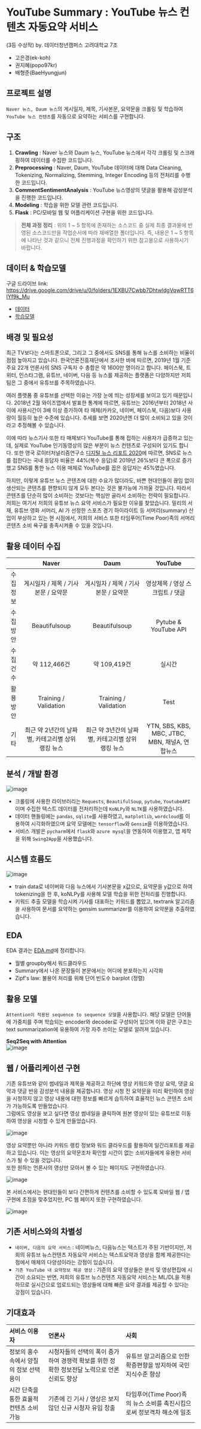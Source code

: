 # YouTube Summary : YouTube 뉴스 컨텐츠 자동요약 서비스
(3등 수상작)
by. 데이터청년캠퍼스 고려대학교 7조
- 고은경(ek-koh)
- 권지혜(popo97kr)
- 배형준(BaeHyungjun)

## 프로젝트 설명
`Naver 뉴스, Daum 뉴스`의 게시일자, 제목, 기사본문, 요약문을 크롤링 및 학습하여 `YouTube 뉴스 컨텐츠`를 자동으로 요약하는 서비스를 구현합니다.  

## 구조
1. **Crawling** : Naver 뉴스와 Daum 뉴스, YouTube 뉴스에서 각각 크롤링 및 스크래핑하여 데이터를 수집한 코드입니다.
2. **Preprocessing** : Naver, Daum, YouTube 데이터에 대해 Data Cleaning, Tokenizing, Normalizing, Stemming, Integer Encoding 등의 전처리를 수행한 코드입니다.
3. **CommentSentimentAnalysis** : YouTube 뉴스영상의 댓글을 활용해 감성분석을 진행한 코드입니다.
4. **Modeling** : 학습을 위한 모델 관련 코드입니다.
5. **Flask** : PC/모바일 웹 및 어플리케이션 구현을 위한 코드입니다.  

> **전체 과정 정리** : 위의 1 ~ 5 항목에 존재하는 소스코드 중 실제 최종 결과물에 반영된 소스코드만을 작업순서에 따라 재배열한 폴더입니다. 즉, 내용은 1 ~ 5 항목에 나타난 것과 같으니 전체 진행과정을 확인하기 위한 참고용으로 사용하시기 바랍니다.  

## 데이터 & 학습모델  
구글 드라이브 link: https://drive.google.com/drive/u/0/folders/1EXBU7Cwbb7DhtwldgVqwRTT6IYf9k_Mu  

- [데이터](https://drive.google.com/drive/u/0/folders/10IFZEeVduhyJR4LZlH9iHobNBvRHfyAg)
- [학습모델](https://drive.google.com/drive/u/0/folders/1YC38uwdjvp77PNPvw12OkeSMBITJPW__)

## 배경 및 필요성  
최근 TV보다는 스마트폰으로, 그리고 그 중에서도 SNS를 통해 뉴스를 소비하는 비율이 점점 높아지고 있습니다. 한국언론진흥재단에서 조사한 바에 따르면, 2019년 1월 기준 주요 22개 언론사의 SNS 구독자 수 총합은 약 1600만 명이라고 합니다. 페이스북, 트위터, 인스타그램, 유튜브, 네이버, 다음 등 뉴스를 제공하는 플랫폼은 다양하지만 저희 팀은 그 중에서 유튜브를 주목하였습니다.  
  
여러 플랫폼 중 유튜브를 선택한 이유는 가장 눈에 띄는 성장세를 보이고 있기 때문입니다. 2018년 2월 와이즈앱에서 발표한 통계에 따르면, 유튜브는 2016년부터 2018년 사이에 사용시간이 3배 이상 증가하여 타 매체(카카오, 네이버, 페이스북, 다음)보다 사용량이 월등히 높은 수준에 있습니다. 추세를 보면 2020년엔 더 많이 소비되고 있을 것이라고 추정해볼 수 있습니다.  
  
이에 따라 뉴스기사 또한 타 매체보다 YouTube를 통해 접하는 사용자가 급증하고 있는데, 실제로 YouTube 인기동영상의 많은 부분이 뉴스 컨텐츠로 구성되어 있기도 합니다. 또한 영국 로이터저널리즘연구소 [디지털 뉴스 리포트 2020](http://www.digitalnewsreport.org/)에 따르면, SNS로 뉴스를 접한다는 국내 응답자 비율은 44%(복수 응답)로 2019년 26%보다 큰 폭으로 증가했고 SNS를 통한 뉴스 이용 매체로 YouTube를 꼽은 응답자는 45%였습니다.  
  
하지만, 이렇게 유튜브 뉴스 콘텐츠에 대한 수요가 많더라도, 바쁜 현대인들이 끊임 없이 생산되는 콘텐츠를 편향되지 않게 모두 본다는 것은 불가능에 가까울 것입니다. 따라서 콘텐츠를 단순히 많이 소비하는 것보다는 핵심만 골라서 소비하는 전략이 필요합니다. 저희는 여기서 저희의 유튜브 뉴스 요약 서비스가 필요한 이유를 찾았습니다. 밀리의 서재, 유튜브 영화 서머리, AI 가 선정한 스포츠 경기 하이라이트 등 서머리(summary) 산업이 부상하고 있는 현 시점에서, 저희의 서비스 또한 타임푸어(Time Poor)족의 서머리 콘텐츠 소비 욕구를 충족시켜줄 수 있을 것입니다.  


## 활용 데이터 수집
|     |Naver|Daum|YouTube|
|:---:|:---:|:---:|:---:|
|수집정보|게시일자 / 제목 / 기사본문 / 요약문|게시일자 / 제목 / 기사본문 / 요약문|영상제목 / 영상 스크립트 / 댓글|
|수집방안|Beautifulsoup|Beautifulsoup|Pytube & YouTube API|
|수집건수|약 112,466건|약 109,419건|실시간|
|활용방안|Training / Validation|Training / Validation|Test|
|기타|최근 약 2년간의 날짜별, 카테고리별 상위 랭킹 뉴스|최근 약 3년간의 날짜별, 카테고리별 상위 랭킹 뉴스|YTN, SBS, KBS, MBC, JTBC, MBN, 채널A, 연합뉴스|  

## 분석 / 개발 환경  
![image](https://user-images.githubusercontent.com/58713684/91732327-0e67ab00-ebe3-11ea-8160-fbfe9a782811.png)
  
- 크롤링에 사용한 라이브러리는 `Requests`, `BeautifulSoup`, `pytube`, `YoutubeAPI`이며 수집한 텍스트 데이터를 전처리하는데 `KoNLPy`와 `NLTK`를 사용하였습니다.  
- 데이터 핸들링에는 `pandas`, `sqlite`를 사용하였고, `matplotlib`, `wordcloud`를 이용하여 시각화하였으며 요약 모델에는 `tensorflow`와 `Gensim`을 이용하였습니다.  
- 서비스 개발은 `pycharm`에서 `flask`와 `azure mysql`을 연동하여 이용했고, 앱 제작을 위해 `Swing2App`을 사용했습니다.


## 시스템 흐름도
![image](https://user-images.githubusercontent.com/58713684/91732396-263f2f00-ebe3-11ea-915f-dbb6cbd91140.png)
    
- train data로 네이버와 다음 뉴스에서 기사본문을 x값으로, 요약문을 y값으로 하여 tokenizing을 한 후, koNLPy를 사용해 모델 학습을 위한 전처리를 진행합니다. 
- 키워드 추출 모델을 학습시켜 기사를 대표하는 키워드를 뽑았고, textrank 알고리즘을 사용하여 문서를 요약하는 gensim summarizer를 이용하여 요약문을 추출하였습니다.


## EDA
EDA 결과는 [EDA.md](https://github.com/BaeHyungjun/DataCampus-KoreaUniv-Team7/blob/master/preprocessing/EDA.md)에 정리합니다.  

- 월별 groupby해서 워드클라우드
- Summary에서 나온 문장들이 본문에서는 어디에 분포하는지 시각화
- Zipf's law: 불용어 처리를 위해 단어 빈도수 barplot (정렬)

  
## 활용 모델
`Attention이 적용된 sequence to sequence 모델`을 사용합니다. 해당 모델은 단어들에 가중치를 주며 학습되는 encoder와 decoder로 구성되어 있으며 이와 같은 구조는 text summarization에 유용하여 가장 자주 쓰이는 모델로 알려져 있습니다.  
  
**Seq2Seq with Attention**  
![image](https://user-images.githubusercontent.com/58713684/89136169-4987a780-d56d-11ea-9f4c-7dd2687327fe.png)

## 웹 / 어플리케이션 구현  
기존 유튜브와 같이 썸네일과 제목을 제공하고 하단에 영상 키워드와 영상 요약, 댓글 요약과 댓글 반응 감성분석 내용을 제공합니다. 영상 시청 전 요약문을 미리 확인하여 영상을 시청하지 않고 영상 내용에 대한 정보를 빠르게 습득하여 효율적인 뉴스 콘텐츠 소비가 가능하도록 만들었습니다.  
그럼에도 영상을 보고 싶다면 영상 썸네일을 클릭하여 원본 영상이 있는 유튜브로 이동하여 영상을 시청할 수 있게 만들었습니다.

![image](https://user-images.githubusercontent.com/58713684/91732204-e37d5700-ebe2-11ea-8824-5b7e0ddef4be.png)  

영상 요약뿐만 아니라 키워드 랭킹 정보와 워드 클라우드를 활용하여 일간리포트를 제공하고 있습니다. 이는 영상의 요약문조차 확인할 시간이 없는 소비자들에게 유용한 서비스가 될 수 있을 것입니다.  
또한 원하는 언론사의 영상만 모아서 볼 수 있는 페이지도 구현하였습니다.

![image](https://user-images.githubusercontent.com/58713684/91732493-440c9400-ebe3-11ea-91af-5c2562905adf.png)  

본 서비스에서는 현대인들이 보다 간편하게 컨텐츠를 소비할 수 있도록 모바일 웹 / 앱 구현에 초점을 맞추었지만, PC 웹 페이지 또한 구현하였습니다.  

![image](https://user-images.githubusercontent.com/58713684/91733077-11af6680-ebe4-11ea-9d52-d4cbb2eb4bd9.png)
  
  
## 기존 서비스와의 차별성
- `네이버, 다음의 요약 서비스` : 네이버뉴스, 다음뉴스는 텍스트가 주된 기반이지만, 저희의 유튜브 뉴스컨텐츠 자동요약 서비스는 텍스트요약과 영상을 함께 제공한다는 점에서 매체의 다양성이라는 강점이 있습니다.
- `기존 YouTube 내 요약정보 제공 영상` : 기존의 요약 영상들은 분석 및 영상편집에 시간이 소요되는 반면, 저희의 유튜브 뉴스컨텐츠 자동요약 서비스는 ML/DL을 적용하므로 실시간으로 업로드되는 영상들에 대해 빠른 요약 결과를 제공할 수 있다는 강점이 있습니다.

## 기대효과
|서비스 이용자|언론사|사회|
|:---|:---|:---|
|정보의 홍수 속에서 양질의 정보 선택 용이|시청자들의 선택의 폭이 증가하여 경쟁력 확보를 위한 정확한 정보전달 노력으로 언론 신뢰도 향상|유튜브 알고리즘으로 인한 확증편향을 방지하여 국민 지식수준 향상|
|시간 단축을 통한 효율적 컨텐츠 소비 가능|기존에 긴 기사 / 영상은 보지 않던 신규 시청자 유입 창출|타임푸어(Time Poor)족의 뉴스 소비를 촉진시킴으로써 정보격차 해소에 일조|


